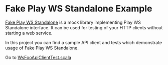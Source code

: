 # Fake Play WS Standalone Example

[Fake Play WS Standalone](https://github.com/f100ded/play-fake-ws-standalone) is a mock library implementing Play WS Standalone interface. It can be used for testing of your HTTP clients without starting a web service.

In this project you can find a sample API client and tests which demonstrate usage of Fake Play WS Standalone.

Go to [WsFooApiClientTest.scala](https://github.com/f100ded/play-fake-ws-standalone-example/blob/master/src/test/scala/com/f100ded/play/example/WsFooApiClientTest.scala)
